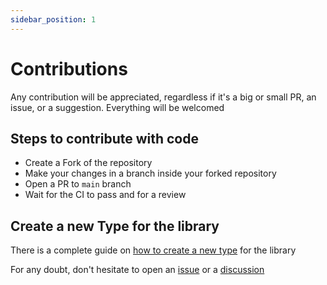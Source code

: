 ```yaml
---
sidebar_position: 1
---
```

# Contributions

Any contribution will be appreciated, regardless if it's a big or small PR, an issue, or a suggestion. Everything will be welcomed 

## Steps to contribute with code

- Create a Fork of the repository
- Make your changes in a branch inside your forked repository
- Open a PR to `main` branch 
- Wait for the CI to pass and for a review

## Create a new Type for the library
There is a complete guide on [how to create a new type](./docs/Constributing/CreateNewType) for the library

For any doubt, don't hesitate to open an [issue](https://github.com/data-tools/big-data-types/issues) or a [discussion](https://github.com/data-tools/big-data-types/discussions)
